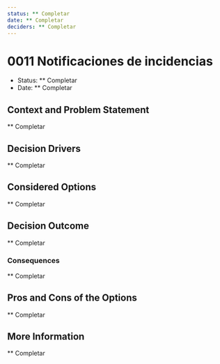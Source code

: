 ```yaml
---
status: ** Completar
date: ** Completar
deciders: ** Completar
---
```


# 0011 Notificaciones de incidencias

* Status: ** Completar
* Date: ** Completar

## Context and Problem Statement

** Completar

## Decision Drivers

** Completar

## Considered Options

** Completar

## Decision Outcome

** Completar

### Consequences

** Completar

## Pros and Cons of the Options
** Completar

## More Information
** Completar
